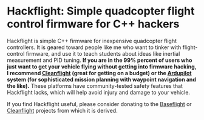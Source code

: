 # Hackflight: Simple quadcopter flight control firmware for C++ hackers

Hackflight is simple C++ firmware for inexpensive quadcopter flight controllers.  It is geared toward people like me 
who want to tinker with flight-control firmware, and use it to teach students about ideas like inertial measurement 
and PID tuning.  <b>If you are in the 99% percent of users who just want to get your vehicle flying without getting
into firmware hacking, I recommend [Cleanflight](http://cleanflight.com/) (great for getting on a 
budget) or the [Ardupilot](http://copter.ardupilot.org/ardupilot/index.html) system (for sophisticated mission 
planning with waypoint navigation and the like).</b>  These platforms have community-tested safety features that
Hackflight lacks, which will help avoid injury and damage to your vehicle.


If you find Hackflight useful, please consider donating
to the [Baseflight](https://goo.gl/3tyFhz) or 
[Cleanflight](https://www.paypal.com/cgi-bin/webscr?cmd=_s-xclick&hosted_button_id=TSQKVT6UYKGL6)
projects from which it is derived.



